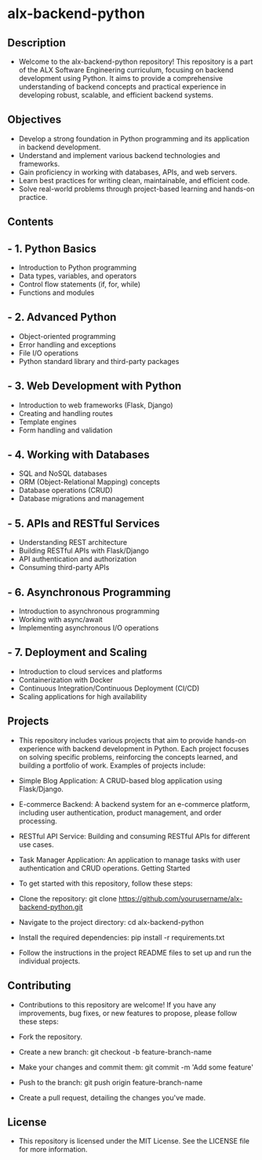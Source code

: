   # alx-backend-python

## Description

- Welcome to the alx-backend-python repository! This repository is a part of the ALX Software Engineering curriculum, focusing on backend development using Python. It aims to provide a comprehensive understanding of backend concepts and practical experience in developing robust, scalable, and efficient backend systems.

## Objectives

- Develop a strong foundation in Python programming and its application in backend development.
- Understand and implement various backend technologies and frameworks.
- Gain proficiency in working with databases, APIs, and web servers.
- Learn best practices for writing clean, maintainable, and efficient code.
- Solve real-world problems through project-based learning and hands-on practice.

## Contents

## - 1. Python Basics

- Introduction to Python programming
- Data types, variables, and operators
- Control flow statements (if, for, while)
- Functions and modules

## - 2. Advanced Python

- Object-oriented programming
- Error handling and exceptions
- File I/O operations
- Python standard library and third-party packages

## - 3. Web Development with Python

- Introduction to web frameworks (Flask, Django)
- Creating and handling routes
- Template engines
- Form handling and validation

## - 4. Working with Databases

- SQL and NoSQL databases
- ORM (Object-Relational Mapping) concepts
- Database operations (CRUD)
- Database migrations and management

## - 5. APIs and RESTful Services

- Understanding REST architecture
- Building RESTful APIs with Flask/Django
- API authentication and authorization
- Consuming third-party APIs

## - 6. Asynchronous Programming

- Introduction to asynchronous programming
- Working with async/await
- Implementing asynchronous I/O operations

## - 7. Deployment and Scaling

- Introduction to cloud services and platforms
- Containerization with Docker
- Continuous Integration/Continuous Deployment (CI/CD)
- Scaling applications for high availability

## Projects

- This repository includes various projects that aim to provide hands-on experience with backend development in Python. Each project focuses on solving specific problems, reinforcing the concepts learned, and building a portfolio of work. Examples of projects include:

- Simple Blog Application: A CRUD-based blog application using Flask/Django.
- E-commerce Backend: A backend system for an e-commerce platform, including user authentication, product management, and order processing.
- RESTful API Service: Building and consuming RESTful APIs for different use cases.
- Task Manager Application: An application to manage tasks with user authentication and CRUD operations.
Getting Started

- To get started with this repository, follow these steps:

- Clone the repository: git clone https://github.com/yourusername/alx-backend-python.git
- Navigate to the project directory: cd alx-backend-python
- Install the required dependencies: pip install -r requirements.txt
- Follow the instructions in the project README files to set up and run the individual projects.

## Contributing

- Contributions to this repository are welcome! If you have any improvements, bug fixes, or new features to propose, please follow these steps:

- Fork the repository.
- Create a new branch: git checkout -b feature-branch-name
- Make your changes and commit them: git commit -m 'Add some feature'
- Push to the branch: git push origin feature-branch-name
- Create a pull request, detailing the changes you've made.

## License

- This repository is licensed under the MIT License. See the LICENSE file for more information.


